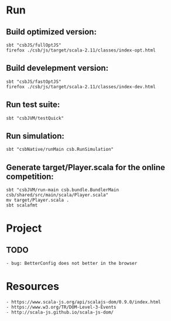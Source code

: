 # Run
## Build optimized version:

    sbt "csbJS/fullOptJS"
    firefox ./csb/js/target/scala-2.11/classes/index-opt.html

## Build develepment version:

    sbt "csbJS/fastOptJS"
    firefox ./csb/js/target/scala-2.11/classes/index-dev.html

## Run test suite:

    sbt "csbJVM/testQuick"

## Run simulation:

    sbt "csbNative/runMain csb.RunSimulation"

## Generate target/Player.scala for the online competition:

    sbt "csbJVM/run-main csb.bundle.BundlerMain csb/shared/src/main/scala/Player.scala"
    mv target/Player.scala .
    sbt scalafmt

# Project

## TODO
    - bug: BetterConfig does not better in the browser

# Resources

    - https://www.scala-js.org/api/scalajs-dom/0.9.0/index.html
    - https://www.w3.org/TR/DOM-Level-3-Events
    - http://scala-js.github.io/scala-js-dom/
